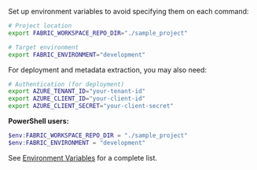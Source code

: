 Set up environment variables to avoid specifying them on each command:

```bash
# Project location
export FABRIC_WORKSPACE_REPO_DIR="./sample_project"

# Target environment
export FABRIC_ENVIRONMENT="development"
```

For deployment and metadata extraction, you may also need:

```bash
# Authentication (for deployment)
export AZURE_TENANT_ID="your-tenant-id"
export AZURE_CLIENT_ID="your-client-id"
export AZURE_CLIENT_SECRET="your-client-secret"
```

**PowerShell users:**
```powershell
$env:FABRIC_WORKSPACE_REPO_DIR = "./sample_project"
$env:FABRIC_ENVIRONMENT = "development"
```

See [Environment Variables](../user_guide/environment_variables.md) for a complete list.